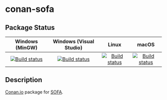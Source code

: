 # conan-sofa

## Package Status

| Windows (MinGW) | Windows (Visual Studio) | Linux | macOS |
|:---------------:|:-----------------------:|:-----:|:-----:|
|[![Build status](https://ci.appveyor.com/api/projects/status/yjo300kuh3xbrtsr/branch/testing%2F20210125_a?svg=true)](https://ci.appveyor.com/project/SpaceIm/conan-sofa)|[![Build status](https://github.com/SpaceIm/conan-sofa/workflows/.github/workflows/windows.yml/badge.svg?branch=testing%2F20210125_a)](https://github.com/SpaceIm/conan-sofa/actions/workflows/windows.yml?query=branch%3Atesting%2F20210125_a)|[![Build status](https://github.com/SpaceIm/conan-sofa/workflows/.github/workflows/linux.yml/badge.svg?branch=testing%2F20210125_a)](https://github.com/SpaceIm/conan-sofa/actions/workflows/linux.yml?query=branch%3Atesting%2F20210125_a)|[![Build status](https://github.com/SpaceIm/conan-sofa/workflows/.github/workflows/macos.yml/badge.svg?branch=testing%2F20210125_a)](https://github.com/SpaceIm/conan-sofa/actions/workflows/macos.yml?query=branch%3Atesting%2F20210125_a)|

## Description

[Conan.io](https://conan.io) package for [SOFA](http://www.iausofa.org).
